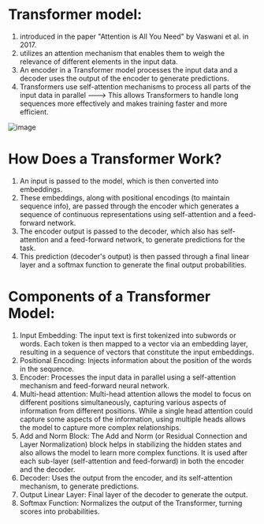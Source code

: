# Transformer model:
1. introduced in the paper "Attention is All You Need" by Vaswani et al. in 2017.
2. utilizes an attention mechanism that enables them to weigh the relevance of different elements in the input data.
3. An encoder in a Transformer model processes the input data and a decoder uses the output of the encoder to generate predictions.
4. Transformers use self-attention mechanisms to process all parts of the input data in parallel ---> This allows Transformers to handle long sequences more effectively and makes training faster and more efficient.

![image](https://github.com/DrishtiShrrrma/huggingface-audio-course/assets/129742046/5635a40e-3992-4fec-9189-17d94d5c7ab5)


# How Does a Transformer Work?
1. An input is passed to the model, which is then converted into embeddings.
2. These embeddings, along with positional encodings (to maintain sequence info), are passed through the encoder which generates a sequence of continuous representations using self-attention and a feed-forward network.
3. The encoder output is passed to the decoder, which also has self-attention and a feed-forward network, to generate predictions for the task.
4. This prediction (decoder's output) is then passed through a final linear layer and a softmax function to generate the final output probabilities.

# Components of a Transformer Model:
1. Input Embedding: The input text is first tokenized into subwords or words. Each token is then mapped to a vector via an embedding layer, resulting in a sequence of vectors that constitute the input embeddings.
2. Positional Encoding: Injects information about the position of the words in the sequence.
3. Encoder: Processes the input data in parallel using a self-attention mechanism and feed-forward neural network.
4. Multi-head attention: Multi-head attention allows the model to focus on different positions simultaneously, capturing various aspects of information from different positions. While a single head attention could capture some aspects of the information, using multiple heads allows the model to capture more complex relationships.
5. Add and Norm Block: The Add and Norm (or Residual Connection and Layer Normalization) block helps in stabilizing the hidden states and also allows the model to learn more complex functions. It is used after each sub-layer (self-attention and feed-forward) in both the encoder and the decoder.
6. Decoder: Uses the output from the encoder, and its self-attention mechanism, to generate predictions.
7. Output Linear Layer: Final layer of the decoder to generate the output.
8. Softmax Function: Normalizes the output of the Transformer, turning scores into probabilities.
